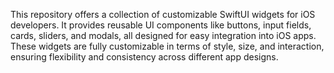 This repository offers a collection of customizable SwiftUI widgets for iOS developers. It provides reusable UI components like buttons, input fields, cards, sliders, and modals, all designed for easy integration into iOS apps. These widgets are fully customizable in terms of style, size, and interaction, ensuring flexibility and consistency across different app designs.
